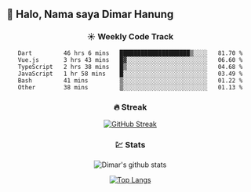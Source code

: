 ## 👋 Halo, Nama saya **Dimar Hanung**

<center>

### :sunny: Weekly Code Track
<!--START_SECTION:waka-->

```text
Dart         46 hrs 6 mins   ████████████████████▒░░░░   81.70 %
Vue.js       3 hrs 43 mins   █▓░░░░░░░░░░░░░░░░░░░░░░░   06.60 %
TypeScript   2 hrs 38 mins   █▒░░░░░░░░░░░░░░░░░░░░░░░   04.68 %
JavaScript   1 hr 58 mins    █░░░░░░░░░░░░░░░░░░░░░░░░   03.49 %
Bash         41 mins         ▒░░░░░░░░░░░░░░░░░░░░░░░░   01.22 %
Other        38 mins         ▒░░░░░░░░░░░░░░░░░░░░░░░░   01.13 %
```

<!--END_SECTION:waka-->

### :fire: Streak

[![GitHub Streak](http://github-readme-streak-stats.herokuapp.com?user=dimar-hanung)](https://git.io/streak-stats)

### :chart: Stats

![Dimar's github stats](https://github-readme-stats.vercel.app/api?username=dimar-hanung&show_icons=true&theme=vue)

[![Top Langs](https://github-readme-stats.vercel.app/api/top-langs/?username=dimar-hanung)](#)

</center>
